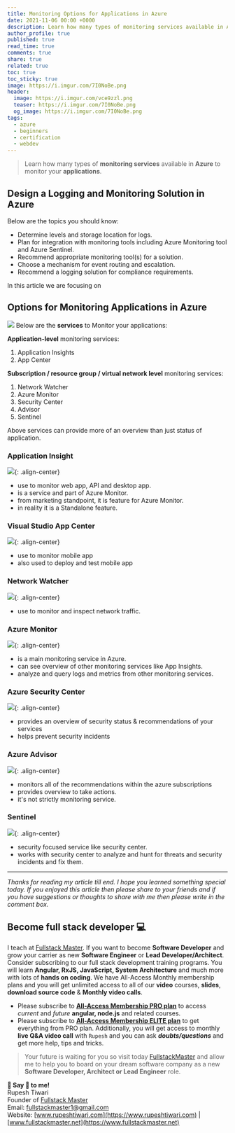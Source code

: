 ```yaml
---
title: Monitoring Options for Applications in Azure
date: 2021-11-06 00:00 +0000
description: Learn how many types of monitoring services available in Azure to monitor your applications.
author_profile: true
published: true
read_time: true
comments: true
share: true
related: true
toc: true
toc_sticky: true
image: https://i.imgur.com/7I0NoBe.png
header:
  image: https://i.imgur.com/vce9zzl.png
  teaser: https://i.imgur.com/7I0NoBe.png
  og_image: https://i.imgur.com/7I0NoBe.png
tags:
  - azure
  - beginners
  - certification
  - webdev
---
```


> Learn how many types of **monitoring services** available in **Azure** to monitor your **applications**.

## Design a Logging and Monitoring Solution in Azure

Below are the topics you should know:

- Determine levels and storage location for logs.
- Plan for integration with monitoring tools including Azure Monitoring tool and Azure Sentinel.
- Recommend appropriate monitoring tool(s) for a solution.
- Choose a mechanism for event routing and escalation.
- Recommend a logging solution for compliance requirements.

In this article we are focusing on

## Options for Monitoring Applications in Azure

![](https://imgur.com/RRBB8Ya.png)
Below are the **services** to Monitor your applications:

**Application-level** monitoring services:

1. Application Insights
2. App Center

**Subscription / resource group / virtual network level** monitoring services:

1. Network Watcher
2. Azure Monitor
3. Security Center
4. Advisor
5. Sentinel

Above services can provide more of an overview than just status of application.

### Application Insight

![](https://imgur.com/z6Hsa09.png){: .align-center}

- use to monitor web app, API and desktop app.
- is a service and part of Azure Monitor.
- from marketing standpoint, it is feature for Azure Monitor.
- in reality it is a Standalone feature.

### Visual Studio App Center

![](https://imgur.com/34J9bDe.png){: .align-center}

- use to monitor mobile app
- also used to deploy and test mobile app

### Network Watcher

![](https://imgur.com/tdsC3xy.png){: .align-center}

- use to monitor and inspect network traffic.

### Azure Monitor

![](https://imgur.com/RcfzQj7.png){: .align-center}

- is a main monitoring service in Azure.
- can see overview of other monitoring services like App Insights.
- analyze and query logs and metrics from other monitoring services.

### Azure Security Center

![](https://imgur.com/IXm0u3e.png){: .align-center}

- provides an overview of security status & recommendations of your services
- helps prevent security incidents

### Azure Advisor

![](https://imgur.com/8Ykd5S9.png){: .align-center}

- monitors all of the recommendations within the azure subscriptions
- provides overview to take actions.
- it's not strictly monitoring service.

### Sentinel

![](https://imgur.com/GMOLpT8.png){: .align-center}

- security focused service like security center.
- works with security center to analyze and hunt for threats and security incidents and fix them.

---

_Thanks for reading my article till end. I hope you learned something special today. If you enjoyed this article then please share to your friends and if you have suggestions or thoughts to share with me then please write in the comment box._

## Become full stack developer 💻

I teach at [Fullstack Master](https://www.fullstackmaster.net). If you want to become **Software Developer** and grow your carrier as new **Software Engineer** or **Lead Developer/Architect**. Consider subscribing to our full stack development training programs. You will learn **Angular, RxJS, JavaScript, System Architecture** and much more with lots of **hands on coding**. We have All-Access Monthly membership plans and you will get unlimited access to all of our **video** courses, **slides**, **download source code** & **Monthly video calls**.

- Please subscribe to **[All-Access Membership PRO plan](https://www.fullstackmaster.net/pro)** to access _current_ and _future_ **angular, node.js** and related courses.
- Please subscribe to **[All-Access Membership ELITE plan](https://www.fullstackmaster.net/elite)** to get everything from PRO plan. Additionally, you will get access to monthly **live Q&A video call** with `Rupesh` and you can ask **_doubts/questions_** and get more help, tips and tricks.

> Your future is waiting for you so visit today [FullstackMaster](www.fullstackmaster.net) and allow me to help you to board on your dream software company as a new **Software Developer, Architect or Lead Engineer** role.

**💖 Say 👋 to me!**
<br>Rupesh Tiwari
<br>Founder of [Fullstack Master](https://www.fullstackmaster.net)
<br>Email: <a href="mailto:fullstackmaster1@gmail.com?subject=Hi">fullstackmaster1@gmail.com</a>
<br>Website: [www.rupeshtiwari.com](https://www.rupeshtiwari.com) | [www.fullstackmaster.net](https://www.fullstackmaster.net)
